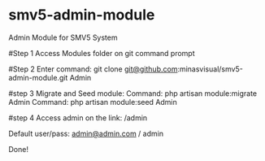 # smv5-admin-module
Admin Module for SMV5 System

#Step 1
Access Modules folder on git command prompt

#Step 2 
Enter command: git clone git@github.com:minasvisual/smv5-admin-module.git Admin

#step 3
Migrate and Seed module:
Command: php artisan module:migrate Admin 
Command: php artisan module:seed Admin

#step 4
Access admin on the link: <domain>/admin

Default user/pass: admin@admin.com / admin

Done!